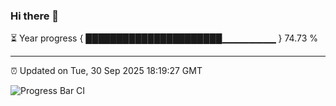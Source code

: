 ### Hi there 👋

⏳ Year progress { ██████████████████████▁▁▁▁▁▁▁▁ } 74.73 %

---

⏰ Updated on Tue, 30 Sep 2025 18:19:27 GMT

![Progress Bar CI](https://github.com/liununu/liununu/workflows/Progress%20Bar%20CI/badge.svg)
